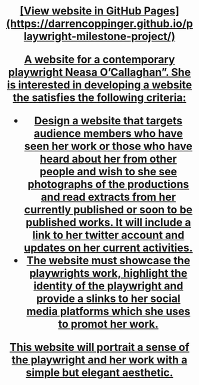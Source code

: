 <h1 align="center">
<a href="https://ibb.co/Pj8H6Gv"
</h1>

<div align="center"> 
[View website in GitHub Pages](https://darrencoppinger.github.io/playwright-milestone-project/)
</div>

A website for a contemporary playwright Neasa O’Callaghan”. She is interested in developing a website the satisfies the following criteria:
* Design a website that targets audience members who have seen her work or those who have heard about her from other people and wish to she see photographs of the productions and read extracts from her currently published or soon to be published works. It will include a link to her twitter account and updates on her current activities.
* The website must showcase the playwrights work, highlight the identity of the playwright and provide a slinks to her social media platforms which she uses to promot her work. 

This website will portrait a sense of the playwright and her work with a simple but elegant aesthetic.